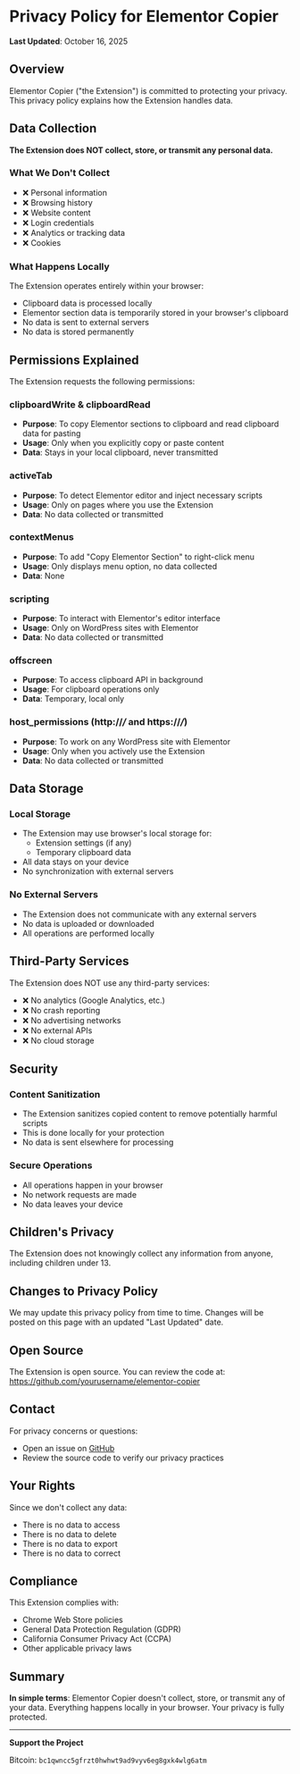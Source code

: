 # Privacy Policy for Elementor Copier

**Last Updated**: October 16, 2025

## Overview

Elementor Copier ("the Extension") is committed to protecting your privacy. This privacy policy explains how the Extension handles data.

## Data Collection

**The Extension does NOT collect, store, or transmit any personal data.**

### What We Don't Collect
- ❌ Personal information
- ❌ Browsing history
- ❌ Website content
- ❌ Login credentials
- ❌ Analytics or tracking data
- ❌ Cookies

### What Happens Locally
The Extension operates entirely within your browser:
- Clipboard data is processed locally
- Elementor section data is temporarily stored in your browser's clipboard
- No data is sent to external servers
- No data is stored permanently

## Permissions Explained

The Extension requests the following permissions:

### clipboardWrite & clipboardRead
- **Purpose**: To copy Elementor sections to clipboard and read clipboard data for pasting
- **Usage**: Only when you explicitly copy or paste content
- **Data**: Stays in your local clipboard, never transmitted

### activeTab
- **Purpose**: To detect Elementor editor and inject necessary scripts
- **Usage**: Only on pages where you use the Extension
- **Data**: No data collected or transmitted

### contextMenus
- **Purpose**: To add "Copy Elementor Section" to right-click menu
- **Usage**: Only displays menu option, no data collected
- **Data**: None

### scripting
- **Purpose**: To interact with Elementor's editor interface
- **Usage**: Only on WordPress sites with Elementor
- **Data**: No data collected or transmitted

### offscreen
- **Purpose**: To access clipboard API in background
- **Usage**: For clipboard operations only
- **Data**: Temporary, local only

### host_permissions (http://*/* and https://*/*)
- **Purpose**: To work on any WordPress site with Elementor
- **Usage**: Only when you actively use the Extension
- **Data**: No data collected or transmitted

## Data Storage

### Local Storage
- The Extension may use browser's local storage for:
  - Extension settings (if any)
  - Temporary clipboard data
- All data stays on your device
- No synchronization with external servers

### No External Servers
- The Extension does not communicate with any external servers
- No data is uploaded or downloaded
- All operations are performed locally

## Third-Party Services

The Extension does NOT use any third-party services:
- ❌ No analytics (Google Analytics, etc.)
- ❌ No crash reporting
- ❌ No advertising networks
- ❌ No external APIs
- ❌ No cloud storage

## Security

### Content Sanitization
- The Extension sanitizes copied content to remove potentially harmful scripts
- This is done locally for your protection
- No data is sent elsewhere for processing

### Secure Operations
- All operations happen in your browser
- No network requests are made
- No data leaves your device

## Children's Privacy

The Extension does not knowingly collect any information from anyone, including children under 13.

## Changes to Privacy Policy

We may update this privacy policy from time to time. Changes will be posted on this page with an updated "Last Updated" date.

## Open Source

The Extension is open source. You can review the code at:
https://github.com/yourusername/elementor-copier

## Contact

For privacy concerns or questions:
- Open an issue on [GitHub](https://github.com/yourusername/elementor-copier/issues)
- Review the source code to verify our privacy practices

## Your Rights

Since we don't collect any data:
- There is no data to access
- There is no data to delete
- There is no data to export
- There is no data to correct

## Compliance

This Extension complies with:
- Chrome Web Store policies
- General Data Protection Regulation (GDPR)
- California Consumer Privacy Act (CCPA)
- Other applicable privacy laws

## Summary

**In simple terms**: Elementor Copier doesn't collect, store, or transmit any of your data. Everything happens locally in your browser. Your privacy is fully protected.

---

**Support the Project**

Bitcoin: `bc1qwncc5gfrzt0hwhwt9ad9vyv6eg8gxk4wlg6atm`
